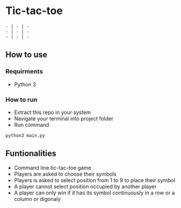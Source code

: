 # Tic-tac-toe

```
- | - | -
- | - | -
- | - | -
```

## How to use

### Requirments

- Python 3

### How to run

- Extract this repo in your system
- Navigate your terminal into project folder
- Run command

```shell
python3 main.py
```

## Funtionalities

- Command line tic-tac-toe game
- Players are asked to choose their symbols
- Players is asked to select position from 1 to 9 to place their symbol
- A player cannot select position occupied by another player
- A player can only win if it has its symbol continuously in a row or a column or digonaly
